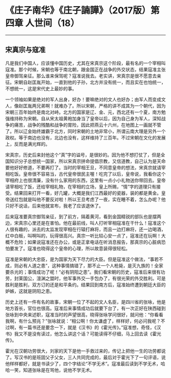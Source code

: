 # 《庄子南华》《庄子諵譁》（2017版）第四章 人世间（18）

------

## 宋真宗与寇准

凡是我们中国人，应该懂中国历史，尤其在宋真宗这个阶段，最有名的一个宰相叫寇准。那个时候，宋朝也等于南北朝，跟金国正在战争的外交状态，结果寇准主张皇帝御驾亲征。那么谁来保驾呢？寇准说我去。老实讲，宋真宗是很不愿意去亲征。宋朝自赵匡胤开始，一直到他的子孙，北方并没有统一，而且实在也怕统一，不想统一，这是宋代史上最妙的事。

一个领袖如果是绝对的军人出身，好办！要嘛绝对的文人也好办；由军人而变成文人，像赵匡胤两兄弟啊！就难办了。所以宋朝，严格的讲不成其为一个朝代，因为宋朝三百年始终是南北对峙。北方的国家是辽、金、元，西北还有一个夏，南方勉强维持称为宋朝。自从宋太祖黄袍加身当了皇帝以后，因为自己身为军人，深知战争的痛苦，战争的残酷和战争的胃险，因此把燕云十六州，在地图上一画就不管了。所以辽金始终雄霸于北方，同时宋朝的土地非常小，所谓云南大理是另外一个政权。等于南边也没有，北边也没有，这样维持了三百年。不过宋朝在文化的发展上，反而是满光辉的。

宋真宗，历史后来封他这个“真”字的谥号，是很妙的。因为他不想打仗了，但是全国知识分子总想统一国家，所以宋真宗拼命提倡宗教，又信道教，自己认为是天命要他好好修道，不要再打了。当时的宰相王旦，不同意皇帝的想法，宋真宗就请宰相吃饭。皇帝很不容易当，古代皇帝很民主喔！吃完了以后，皇帝说，我看你这个宰相府上也很清廉，没有什么家用的东西，这里有一点小小礼物送你带回去。皇帝请宰相吃了饭，还给宰相礼物，在宰相的立场，皇上所赐，“情”字的道理只有接受。结果回来打开一看，好几罐，大概是我们江西最好的瓷器，装的都是黄金。皇帝送红包就是叫他不要反对啦！所以王旦考虑了一夜，实在睡不着，怎么办呢？他只好不说话，后来他就宣布，我老了应该退休了。

后来寇准要真宗御驾亲征，到了前方，隔着黄河，看到金国精锐的部队也是摆两边，宋真宗心里还是在害怕。他在最前线，叫人打听宰相寇准在干什么！寇准这个人很有趣的，派去的太监发现宰相在行辕打麻将，而且一边打麻将，还一边喝酒，红中白板，叫啊叫的，玩得很高兴。真宗一听比较心安一点了，宼准还在玩啊！大概不危险；如果说寇准还在办公，或是正拿电话在听消息报告，那真宗的心脏病恐怕要发了。寇准也晓得这个皇帝的心理，所以故意装得很轻松。

寇准是宋朝的大忠臣，是为国家为天下尽力的大臣。但是寇准这个做法，“事若不成，则必有人道之患”，这种事情搞错了，那不止一个人枪毙，是灭九族的！全家要杀光的；事情成功了呢！“必有阴阳之患”。我们看宋朝的历史，寇准后来很有功劳，封莱国公，澶渊之盟时，他军事外交一手包办了，有很光荣的外交胜利。可是胜利是胜利，双方订的还是和平条约。结果回到南方后，寇准始终遭到朝廷大臣的妒嫉，这就是阴阳之患。

历史上还有一件有名的故事，宋朝一位了不起的文人名臣，是四川省的张咏，他是地方首长，官位也很高。寇准后来事情成功后就要下台了，有一次正好在陕西碰到张咏到中央来述职，寇准当时的声望很高，晓得张咏学问很好，就问他：“你看看我啊，有什么预兆？”张咏就说：“相公啊！你太谦虚了，样样好，何必问我呢？不过啊，有一篇书还是要念一下，就是《汉书》的《霍光传》。”寇准想，奇怪，《汉书》我又不是没有读过，他怎么讲这个话？可能读得不仔细，马上回去读《霍光传》。

霍光在汉朝功劳很大，刘家的天下是他一手救过来的，传记上把他一生的功劳都说了。写汉书的是班固父子父女，三人共同完成的，最后对于霍光下了一句评语，说他样样都好，就是书读少了，四个字结论“不学无术”。寇准最后读到不学无术，哈哈一笑，知道张咏是在骂他，说他不学无术。